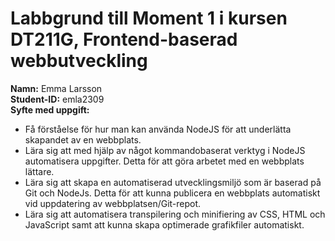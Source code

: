 # Labbgrund till Moment 1 i kursen DT211G, Frontend-baserad webbutveckling
**Namn:** Emma Larsson\
**Student-ID:** emla2309\
**Syfte med uppgift:**
* Få förståelse för hur man kan använda NodeJS för att underlätta skapandet av en webbplats.
* Lära sig att med hjälp av något kommandobaserat verktyg i NodeJS automatisera uppgifter. Detta för att göra arbetet med en webbplats lättare.
* Lära sig att skapa en automatiserad utvecklingsmiljö som är baserad på Git och NodeJs. Detta för att kunna publicera en webbplats automatiskt vid uppdatering av webbplatsen/Git-repot.
* Lära sig att automatisera transpilering och minifiering av CSS, HTML och JavaScript samt att kunna skapa optimerade grafikfiler automatiskt.